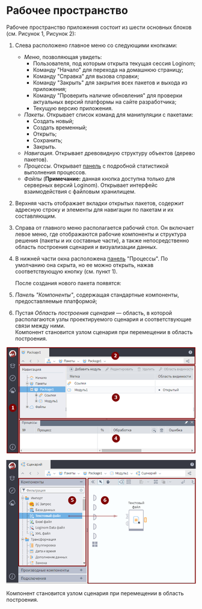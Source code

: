 # Рабочее пространство

Рабочее пространство приложения состоит из шести основных блоков (см. Рисунок 1, Рисунок 2):

1. Слева расположено главное меню со следующими кнопками: 

      * *Меню*, позволяющая увидеть:
        * Пользователя, под которым открыта текущая сессия Loginom; 
        * Команду "Начало" для перехода на домашнюю страницу; 
        * Команду "Справка" для вызова справки;
        * Команду "Закрыть" для закрытия всех пакетов и выхода из приложения;
        * Команду "Проверить наличие обновления" для проверки актуальных версий платформы на сайте разработчика;
        * Текущую версию приложения. 
      * *Пакеты*. Открывает список команд для манипуляции с пакетами: 
        * Создать новый;
        * Создать временный;
        * Открыть;
        * Сохранить;
        * Закрыть.
      * *Навигация*. Открывает древовидную структуру объектов (дерево пакетов).
      * *Процессы*. Открывает [панель](../information_panel.md) с подробной статистикой выполнения процессов.
      * *Файлы* (**Примечание:** данная кнопка доступна только для серверных версий Loginom). Открывает интерфейс взаимодействия с файловым хранилищем. 
2. Верхняя часть отображает вкладки открытых пакетов, содержит адресную строку и элементы для навигации по пакетам и их составляющим.
3. Справа от главного меню располагается рабочий стол. Он включает левое меню, где отображаются рабочие компоненты и структура решения (пакеты и их составные части), а также непосредственно область построения сценария и визуализации данных.
4. В нижней части окна расположена [панель](../information_panel.md) "Процессы". По умолчанию она скрыта, но ее можно открыть, нажав соответствующую кнопку (см. пункт 1).

    После создания нового пакета появятся:

5. *Панель "Компоненты"*, содержащая стандартные компоненты, предоставляемые платформой; 
6. Пустая *Область построения сценария* — область, в которой располагаются узлы проектируемого сценария и соответствующие связи между ними.  
Компонент становится узлом сценария при перемещении в область построения.

![Рабочее пространство Loginom](../quick-start/first-scenario-1.png)

![Область построения сценария и Панель "Компоненты"](../quick-start/first-scenario-2.png)

Компонент становится узлом сценария при перемещении в область построения.